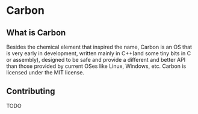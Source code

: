 # Carbon

## What is Carbon

Besides the chemical element that inspired the name, Carbon is an OS that is very early in development,
written mainly in C++(and some tiny bits in C or assembly), designed to be safe and provide a different
and better API than those provided by current OSes like Linux, Windows, etc.
Carbon is licensed under the MIT license.

## Contributing

TODO
